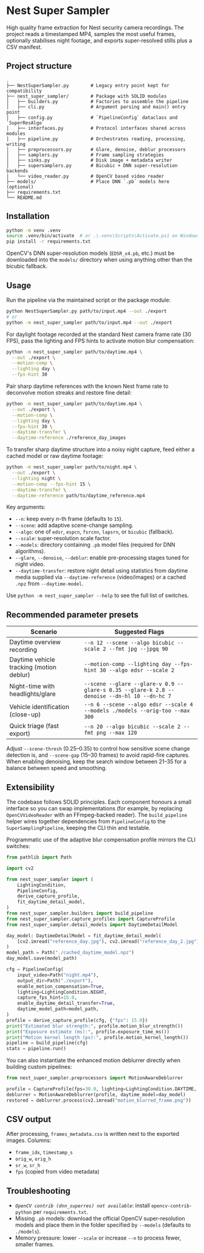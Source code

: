 # Nest Super Sampler

High quality frame extraction for Nest security camera recordings. The project reads a
timestamped MP4, samples the most useful frames, optionally stabilises night footage,
and exports super-resolved stills plus a CSV manifest.

## Project structure

```
.
├── NestSuperSampler.py        # Legacy entry point kept for compatibility
├── nest_super_sampler/        # Package with SOLID modules
│   ├── builders.py            # Factories to assemble the pipeline
│   ├── cli.py                 # Argument parsing and main() entry point
│   ├── config.py              # `PipelineConfig` dataclass and `SuperResAlgo`
│   ├── interfaces.py          # Protocol interfaces shared across modules
│   ├── pipeline.py            # Orchestrates reading, processing, writing
│   ├── preprocessors.py       # Glare, denoise, deblur processors
│   ├── samplers.py            # Frame sampling strategies
│   ├── sinks.py               # Disk image + metadata writer
│   ├── supersamplers.py       # Bicubic + DNN super-resolution backends
│   └── video_reader.py        # OpenCV based video reader
├── models/                    # Place DNN `.pb` models here (optional)
├── requirements.txt
└── README.md
```

## Installation

```bash
python -m venv .venv
source .venv/bin/activate  # or .\.venv\Scripts\Activate.ps1 on Windows
pip install -r requirements.txt
```

OpenCV's DNN super-resolution models (`EDSR_x4.pb`, etc.) must be downloaded into the
`models/` directory when using anything other than the bicubic fallback.

## Usage

Run the pipeline via the maintained script or the package module:

```bash
python NestSuperSampler.py path/to/input.mp4 --out ./export
# or
python -m nest_super_sampler path/to/input.mp4 --out ./export
```

For daylight footage recorded at the standard Nest camera frame rate (30 FPS), pass the
lighting and FPS hints to activate motion blur compensation:

```bash
python -m nest_super_sampler path/to/daytime.mp4 \
  --out ./export \
  --motion-comp \
  --lighting day \
  --fps-hint 30
```

Pair sharp daytime references with the known Nest frame rate to deconvolve motion streaks
and restore fine detail:

```bash
python -m nest_super_sampler path/to/daytime.mp4 \
  --out ./export \
  --motion-comp \
  --lighting day \
  --fps-hint 30 \
  --daytime-transfer \
  --daytime-reference ./reference_day_images
```

To transfer sharp daytime structure into a noisy night capture, feed either a cached model or
raw daytime footage:

```bash
python -m nest_super_sampler path/to/night.mp4 \
  --out ./export \
  --lighting night \
  --motion-comp --fps-hint 15 \
  --daytime-transfer \
  --daytime-reference path/to/daytime_reference.mp4
```

Key arguments:

- `--n`: keep every _n_-th frame (defaults to `15`).
- `--scene`: add adaptive scene-change sampling.
- `--algo`: one of `edsr`, `espcn`, `fsrcnn`, `lapsrn`, or `bicubic` (fallback).
- `--scale`: super-resolution scale factor.
- `--models`: directory containing `.pb` model files (required for DNN algorithms).
- `--glare`, `--denoise`, `--deblur`: enable pre-processing stages tuned for night video.
- `--daytime-transfer`: restore night detail using statistics from daytime media supplied
  via `--daytime-reference` (video/images) or a cached `.npz` from `--daytime-model`.

Use `python -m nest_super_sampler --help` to see the full list of switches.

## Recommended parameter presets

| Scenario | Suggested Flags |
| --- | --- |
| Daytime overview recording | `--n 12 --scene --algo bicubic --scale 2 --fmt jpg --jpgq 90`
| Daytime vehicle tracking (motion deblur) | `--motion-comp --lighting day --fps-hint 30 --algo edsr --scale 2`
| Night-time with headlights/glare | `--scene --glare --glare-v 0.9 --glare-s 0.35 --glare-k 2.8 --denoise --dn-hl 10 --dn-hc 7`
| Vehicle identification (close-up) | `--n 6 --scene --algo edsr --scale 4 --models ./models --orig-too --max 300`
| Quick triage (fast export) | `--n 20 --algo bicubic --scale 2 --fmt png --max 120`

Adjust `--scene-thresh` (0.25–0.35) to control how sensitive scene change detection is, and
`--scene-gap` (15–30 frames) to avoid rapid-fire captures. When enabling denoising, keep the
search window between 21–35 for a balance between speed and smoothing.

## Extensibility

The codebase follows SOLID principles. Each component honours a small interface so you can
swap implementations (for example, by replacing `OpenCVVideoReader` with an FFmpeg-backed
reader). The `build_pipeline` helper wires together dependencies from `PipelineConfig` to the
`SuperSamplingPipeline`, keeping the CLI thin and testable.

Programmatic use of the adaptive blur compensation profile mirrors the CLI switches:

```python
from pathlib import Path

import cv2

from nest_super_sampler import (
    LightingCondition,
    PipelineConfig,
    derive_capture_profile,
    fit_daytime_detail_model,
)
from nest_super_sampler.builders import build_pipeline
from nest_super_sampler.capture_profiles import CaptureProfile
from nest_super_sampler.detail_models import DaytimeDetailModel

day_model: DaytimeDetailModel = fit_daytime_detail_model(
    [cv2.imread("reference_day.jpg"), cv2.imread("reference_day_2.jpg")]
)
model_path = Path("./cached_daytime_model.npz")
day_model.save(model_path)

cfg = PipelineConfig(
    input_video=Path("night.mp4"),
    output_dir=Path("./export"),
    enable_motion_compensation=True,
    lighting=LightingCondition.NIGHT,
    capture_fps_hint=15.0,
    enable_daytime_detail_transfer=True,
    daytime_model_path=model_path,
)
profile = derive_capture_profile(cfg, {"fps": 15.0})
print("Estimated blur strength:", profile.motion_blur_strength())
print("Exposure estimate (ms):", profile.exposure_time_ms())
print("Motion kernel length (px):", profile.motion_kernel_length())
pipeline = build_pipeline(cfg)
stats = pipeline.run()
```

You can also instantiate the enhanced motion deblurrer directly when building custom
pipelines:

```python
from nest_super_sampler.preprocessors import MotionAwareDeblurrer

profile = CaptureProfile(fps=30.0, lighting=LightingCondition.DAYTIME, has_daytime_reference=True)
deblurrer = MotionAwareDeblurrer(profile, daytime_model=day_model)
restored = deblurrer.process(cv2.imread("motion_blurred_frame.png"))
```

## CSV output

After processing, `frames_metadata.csv` is written next to the exported images. Columns:

- `frame_idx`, `timestamp_s`
- `orig_w`, `orig_h`
- `sr_w`, `sr_h`
- `fps` (copied from video metadata)

## Troubleshooting

- _`OpenCV contrib (dnn_superres) not available`_: install `opencv-contrib-python` per
  `requirements.txt`.
- Missing `.pb` models: download the official OpenCV super-resolution models and place them in
  the folder specified by `--models` (defaults to `./models`).
- Memory pressure: lower `--scale` or increase `--n` to process fewer, smaller frames.
